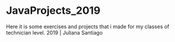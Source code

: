 # JavaProjects_2019
Here it is some exercises and projects that i made for my classes of technician level. 2019 | Juliana Santiago
